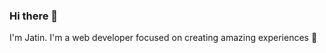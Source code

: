 ### Hi there 👋

I'm Jatin. I'm a web developer focused on creating amazing experiences :raised_hands: 